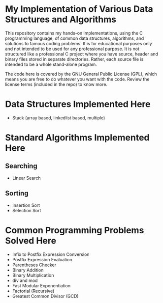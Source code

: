 # My Implementation of Various Data Structures and Algorithms

This repository contains my hands-on implementations, using the C programming language, of common data structures, algorithms, and solutions to famous coding problems. It is for educational purposes only and not intended to be used for any professional purpose. It is not structured like a professional C project where you have source, header and binary files stored in separate directories. Rather, each source file is intended to be a whole stand-alone program.

The code here is covered by the GNU General Public License (GPL), which means you are free to do whatever you want with the code. Review the license terms (included in the repo) to know more. 

# Data Structures Implemented Here
- Stack (array based, linkedlist based, multiple)
# Standard Algorithms Implemented Here
## Searching
- Linear Search
## Sorting
- Insertion Sort
- Selection Sort

# Common Programming Problems Solved Here
- Infix to Postfix Expression Conversion
- Postfix Expression Evaluation
- Parentheses Checker
- Binary Addition
- Binary Multiplication
- div and mod
- Fast Modular Exponentiation
- Factorial (Recursive)
- Greatest Common Divisor (GCD)
